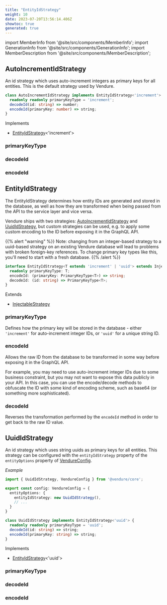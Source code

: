 ```yaml
---
title: "EntityIdStrategy"
weight: 10
date: 2023-07-20T13:56:14.406Z
showtoc: true
generated: true
---
```

<!-- This file was generated from the Vendure source. Do not modify. Instead, re-run the "docs:build" script -->
import MemberInfo from '@site/src/components/MemberInfo';
import GenerationInfo from '@site/src/components/GenerationInfo';
import MemberDescription from '@site/src/components/MemberDescription';


## AutoIncrementIdStrategy

<GenerationInfo sourceFile="packages/core/src/config/entity/auto-increment-id-strategy.ts" sourceLine="11" packageName="@vendure/core" />

An id strategy which uses auto-increment integers as primary keys
for all entities. This is the default strategy used by Vendure.

```ts title="Signature"
class AutoIncrementIdStrategy implements EntityIdStrategy<'increment'> {
  readonly readonly primaryKeyType = 'increment';
  decodeId(id: string) => number;
  encodeId(primaryKey: number) => string;
}
```
Implements

 * <a href='/typescript-api/configuration/entity-id-strategy#entityidstrategy'>EntityIdStrategy</a>&#60;'increment'&#62;



### primaryKeyType

<MemberInfo kind="property" type=""   />


### decodeId

<MemberInfo kind="method" type="(id: string) => number"   />


### encodeId

<MemberInfo kind="method" type="(primaryKey: number) => string"   />




## EntityIdStrategy

<GenerationInfo sourceFile="packages/core/src/config/entity/entity-id-strategy.ts" sourceLine="25" packageName="@vendure/core" />

The EntityIdStrategy determines how entity IDs are generated and stored in the
database, as well as how they are transformed when being passed from the API to the
service layer and vice versa.

Vendure ships with two strategies: <a href='/typescript-api/configuration/entity-id-strategy#autoincrementidstrategy'>AutoIncrementIdStrategy</a> and <a href='/typescript-api/configuration/entity-id-strategy#uuididstrategy'>UuidIdStrategy</a>,
but custom strategies can be used, e.g. to apply some custom encoding to the ID before exposing
it in the GraphQL API.

{{% alert "warning" %}}
Note: changing from an integer-based strategy to a uuid-based strategy
on an existing Vendure database will lead to problems with broken foreign-key
references. To change primary key types like this, you'll need to start with
a fresh database.
{{% /alert %}}

```ts title="Signature"
interface EntityIdStrategy<T extends 'increment' | 'uuid'> extends InjectableStrategy {
  readonly primaryKeyType: T;
  encodeId: (primaryKey: PrimaryKeyType<T>) => string;
  decodeId: (id: string) => PrimaryKeyType<T>;
}
```
Extends

 * <a href='/typescript-api/common/injectable-strategy#injectablestrategy'>InjectableStrategy</a>



### primaryKeyType

<MemberInfo kind="property" type="T"   />

Defines how the primary key will be stored in the database - either
`'increment'` for auto-increment integer IDs, or `'uuid'` for a unique
string ID.
### encodeId

<MemberInfo kind="property" type="(primaryKey: PrimaryKeyType&#60;T&#62;) =&#62; string"   />

Allows the raw ID from the database to be transformed in some way before exposing
it in the GraphQL API.

For example, you may need to use auto-increment integer IDs due to some business
constraint, but you may not want to expose this data publicly in your API. In this
case, you can use the encode/decode methods to obfuscate the ID with some kind of
encoding scheme, such as base64 (or something more sophisticated).
### decodeId

<MemberInfo kind="property" type="(id: string) =&#62; PrimaryKeyType&#60;T&#62;"   />

Reverses the transformation performed by the `encodeId` method in order to get
back to the raw ID value.


## UuidIdStrategy

<GenerationInfo sourceFile="packages/core/src/config/entity/uuid-id-strategy.ts" sourceLine="25" packageName="@vendure/core" />

An id strategy which uses string uuids as primary keys
for all entities. This strategy can be configured with the
`entityIdStrategy` property of the `entityOptions` property
of <a href='/typescript-api/configuration/vendure-config#vendureconfig'>VendureConfig</a>.

*Example*

```TypeScript
import { UuidIdStrategy, VendureConfig } from '@vendure/core';

export const config: VendureConfig = {
  entityOptions: {
    entityIdStrategy: new UuidIdStrategy(),
    // ...
  }
}
```

```ts title="Signature"
class UuidIdStrategy implements EntityIdStrategy<'uuid'> {
  readonly readonly primaryKeyType = 'uuid';
  decodeId(id: string) => string;
  encodeId(primaryKey: string) => string;
}
```
Implements

 * <a href='/typescript-api/configuration/entity-id-strategy#entityidstrategy'>EntityIdStrategy</a>&#60;'uuid'&#62;



### primaryKeyType

<MemberInfo kind="property" type=""   />


### decodeId

<MemberInfo kind="method" type="(id: string) => string"   />


### encodeId

<MemberInfo kind="method" type="(primaryKey: string) => string"   />


